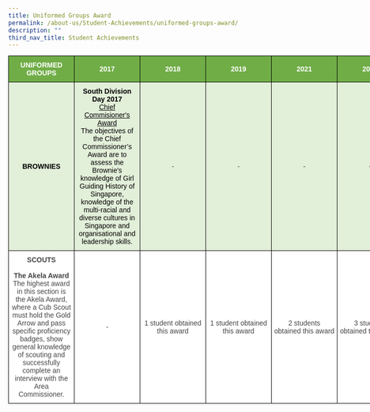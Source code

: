 ```yaml
---
title: Uniformed Groups Award
permalink: /about-us/Student-Achievements/uniformed-groups-award/
description: ""
third_nav_title: Student Achievements
---
```

<style type="text/css">
.tg  {border-collapse:collapse;border-spacing:0;margin:0px auto;}
.tg td{border-color:black;border-style:solid;border-width:1px;font-family:Arial, sans-serif;font-size:14px;
  overflow:hidden;padding:10px 5px;word-break:normal;}
.tg th{border-color:black;border-style:solid;border-width:1px;font-family:Arial, sans-serif;font-size:14px;
  font-weight:normal;overflow:hidden;padding:10px 5px;word-break:normal;}
.tg .tg-ncov{background-color:#FFF;color:#454545;text-align:center;vertical-align:middle}
.tg .tg-fyo4{background-color:#70AD47;color:#FFF;font-weight:bold;text-align:center;vertical-align:middle}
.tg .tg-4va4{background-color:#E2EFD9;color:#454545;text-align:center;vertical-align:middle}
</style>
<table class="tg" style="undefined;table-layout: fixed; width: 800px">
<colgroup>
<col style="width: 133px">
<col style="width: 133px">
<col style="width: 133px">
<col style="width: 133px">
<col style="width: 133px">
<col style="width: 133px">
</colgroup>
<tbody>
  <tr>
    <td class="tg-fyo4"><span style="color:white">UNIFORMED</span><br><span style="color:white">GROUPS</span></td>
    <td class="tg-fyo4"><span style="color:white">2017</span></td>
    <td class="tg-fyo4"><span style="color:white">2018</span></td>
    <td class="tg-fyo4"><span style="color:white">2019</span></td>
    <td class="tg-fyo4"><span style="color:white">2021</span></td>
    <td class="tg-fyo4"><span style="color:white">2022</span></td>
  </tr>
  <tr>
    <td class="tg-4va4"><span style="font-weight:bold;color:black">BROWNIES</span><br> </td>
    <td class="tg-4va4"><span style="font-weight:bold;color:black">South Division Day 2017</span><br><span style="text-decoration:underline;color:black">Chief Commisioner's Award</span><br><span style="color:black">The objectives of the Chief Commissioner’s Award are to assess the Brownie's knowledge of Girl Guiding History of Singapore, knowledge of the multi-racial and diverse cultures in Singapore and organisational and leadership skills.</span></td>
    <td class="tg-4va4">-</td>
    <td class="tg-4va4">-</td>
    <td class="tg-4va4">-</td>
    <td class="tg-4va4">-</td>
  </tr>
  <tr>
    <td class="tg-ncov"><span style="font-weight:bold">SCOUTS</span><br><br><span style="font-weight:bold">The Akela Award</span><br>The highest award in this section is the Akela Award, where a Cub Scout must hold the Gold Arrow and pass specific proficiency badges, show general knowledge of scouting and successfully complete an interview with the Area Commissioner.</td>
    <td class="tg-ncov">-</td>
    <td class="tg-ncov">1 student obtained this award</td>
    <td class="tg-ncov">1 student obtained this award</td>
    <td class="tg-ncov">2 students obtained this award</td>
    <td class="tg-ncov">3 students obtained this award</td>
  </tr>
</tbody>
</table>